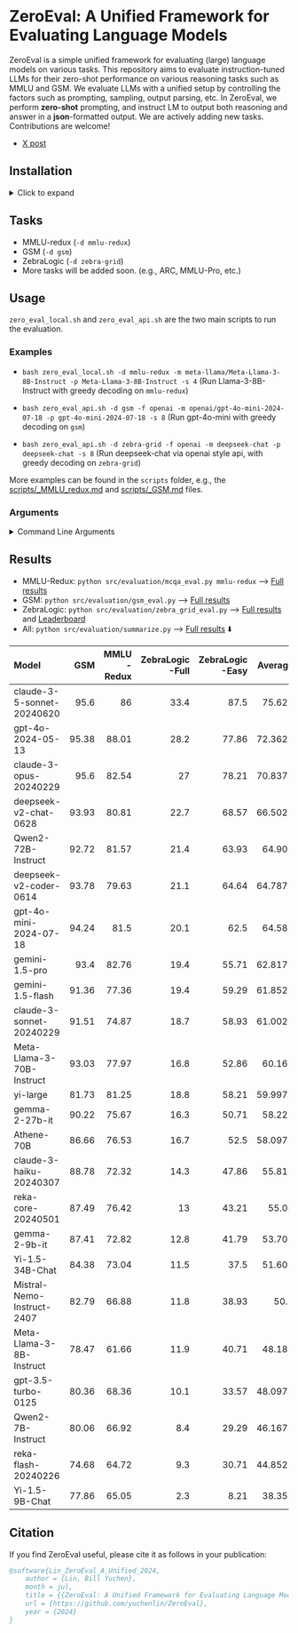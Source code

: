 # ZeroEval: A Unified Framework for Evaluating Language Models

ZeroEval is a simple unified framework for evaluating (large) language models on various tasks.
This repository aims to evaluate instruction-tuned LLMs for their zero-shot performance on various reasoning tasks such as MMLU and GSM. We evaluate LLMs with a unified setup by controlling the factors such as prompting, sampling, output parsing, etc. In ZeroEval, we perform **zero-shot** prompting, and instruct LM to output both reasoning and answer in a **json**-formatted output. We are actively adding new tasks. Contributions are welcome! 

- [X post](https://x.com/billyuchenlin/status/1814037110577578377)


## Installation 

<details>
  <summary> Click to expand </summary>

```bash
conda create -n zeroeval python=3.10
conda activate zeroeval
# pip install vllm -U # pip install -e vllm 
pip install vllm==0.5.1
pip install -r requirements.txt
# export HF_HOME=/path/to/your/custom/cache_dir/ 
```

</details>


## Tasks 

- MMLU-redux (`-d mmlu-redux`)
- GSM (`-d gsm`)
- ZebraLogic (`-d zebra-grid`)
- More tasks will be added soon. (e.g., ARC, MMLU-Pro, etc.)
<!-- - AlpacaEval (`-d alpaca-eval`) -->

## Usage

`zero_eval_local.sh` and `zero_eval_api.sh` are the two main scripts to run the evaluation.

### Examples

- `bash zero_eval_local.sh -d mmlu-redux -m meta-llama/Meta-Llama-3-8B-Instruct -p Meta-Llama-3-8B-Instruct -s 4` (Run Llama-3-8B-Instruct with greedy decoding on `mmlu-redux`)

- `bash zero_eval_api.sh -d gsm -f openai -m openai/gpt-4o-mini-2024-07-18 -p gpt-4o-mini-2024-07-18 -s 8` (Run gpt-4o-mini with greedy decoding on `gsm`)

- `bash zero_eval_api.sh -d zebra-grid -f openai -m deepseek-chat -p deepseek-chat -s 8` (Run deepseek-chat via openai style api, with greedy decoding on `zebra-grid`)


More examples can be found in the `scripts` folder, e.g., the [scripts/_MMLU_redux.md](scripts/_MMLU_redux.md) and [scripts/_GSM.md](scripts/_GSM.md) files.


### Arguments  
 

<details>
<summary>Command Line Arguments</summary>

| Arguments | Description | Default |
|-----|-------------|---------|
| `-d` | DATA_NAME: `mmlu-redux`, `gsm`, `zebra-grid`, `alpaca_eval`, ... (see [src/task_configs.py](src/task_configs.py)) | |
| `-m` | model_name | |
| `-p` | model_pretty_name | |
| `-s` | number of shards (When `-s 1` we'll use all your GPUs for loading the model and running the inference; When `-s K`, we'll use K GPUs and divide the data into K shards for each GPU to run the inference on a single shard, and merge the results at the end.) | 1 |
| `-f` | engine (`vllm` by default for `zero_eval_local.sh`, can be changed to `hf`; For `zero_eval_api.sh`, we can use `openai`, `anthropic`, ...) | `vllm`/`openai` for `zero_eval_local/api.sh` |
| `-r` | run_name (the results will be saved in a sub folder with the `run_name` when it is specified) | "default" |
| `-t` | temperature | 0 (greedy decoding) |
| `-o` | top_p for nucleus sampling | 1.0 |
| `-e` | repetition penalty | 1.0 |
| `-b` | batch size | 4 |

</details>

## Results 

- MMLU-Redux: `python src/evaluation/mcqa_eval.py mmlu-redux` --> [Full results](result_dirs/mmlu-redux.summary.md)
- GSM: `python src/evaluation/gsm_eval.py` --> [Full results](result_dirs/gsm.summary.md)
- ZebraLogic: `python src/evaluation/zebra_grid_eval.py` --> [Full results](result_dirs/zebra-grid.summary.md)
  and [Leaderboard](https://huggingface.co/spaces/allenai/ZebraLogic)
- All: `python src/evaluation/summarize.py` --> [Full results](result_dirs/summary.md) ⬇️


| Model                      |   GSM |   MMLU<br>-Redux |   ZebraLogic<br/>-Full |   ZebraLogic<br/>-Easy |   Average |
|:---------------------------|------:|-------------:|-----------------------:|-----------------------:|----------:|
| claude-3-5-sonnet-20240620 | 95.6  |        86    |                   33.4 |                  87.5  |   75.625  |
| gpt-4o-2024-05-13          | 95.38 |        88.01 |                   28.2 |                  77.86 |   72.3625 |
| claude-3-opus-20240229     | 95.6  |        82.54 |                   27   |                  78.21 |   70.8375 |
| deepseek-v2-chat-0628      | 93.93 |        80.81 |                   22.7 |                  68.57 |   66.5025 |
| Qwen2-72B-Instruct         | 92.72 |        81.57 |                   21.4 |                  63.93 |   64.905  |
| deepseek-v2-coder-0614     | 93.78 |        79.63 |                   21.1 |                  64.64 |   64.7875 |
| gpt-4o-mini-2024-07-18     | 94.24 |        81.5  |                   20.1 |                  62.5  |   64.585  |
| gemini-1.5-pro             | 93.4  |        82.76 |                   19.4 |                  55.71 |   62.8175 |
| gemini-1.5-flash           | 91.36 |        77.36 |                   19.4 |                  59.29 |   61.8525 |
| claude-3-sonnet-20240229   | 91.51 |        74.87 |                   18.7 |                  58.93 |   61.0025 |
| Meta-Llama-3-70B-Instruct  | 93.03 |        77.97 |                   16.8 |                  52.86 |   60.165  |
| yi-large                   | 81.73 |        81.25 |                   18.8 |                  58.21 |   59.9975 |
| gemma-2-27b-it             | 90.22 |        75.67 |                   16.3 |                  50.71 |   58.225  |
| Athene-70B                 | 86.66 |        76.53 |                   16.7 |                  52.5  |   58.0975 |
| claude-3-haiku-20240307    | 88.78 |        72.32 |                   14.3 |                  47.86 |   55.815  |
| reka-core-20240501         | 87.49 |        76.42 |                   13   |                  43.21 |   55.03   |
| gemma-2-9b-it              | 87.41 |        72.82 |                   12.8 |                  41.79 |   53.705  |
| Yi-1.5-34B-Chat            | 84.38 |        73.04 |                   11.5 |                  37.5  |   51.605  |
| Mistral-Nemo-Instruct-2407 | 82.79 |        66.88 |                   11.8 |                  38.93 |   50.1    |
| Meta-Llama-3-8B-Instruct   | 78.47 |        61.66 |                   11.9 |                  40.71 |   48.185  |
| gpt-3.5-turbo-0125         | 80.36 |        68.36 |                   10.1 |                  33.57 |   48.0975 |
| Qwen2-7B-Instruct          | 80.06 |        66.92 |                    8.4 |                  29.29 |   46.1675 |
| reka-flash-20240226        | 74.68 |        64.72 |                    9.3 |                  30.71 |   44.8525 |
| Yi-1.5-9B-Chat             | 77.86 |        65.05 |                    2.3 |                   8.21 |   38.355  |
 

## Citation
If you find ZeroEval useful, please cite it as follows in your publication:

```bibtex
@software{Lin_ZeroEval_A_Unified_2024,
    author = {Lin, Bill Yuchen},
    month = jul,
    title = {{ZeroEval: A Unified Framework for Evaluating Language Models}},
    url = {https://github.com/yuchenlin/ZeroEval},
    year = {2024}
}
```